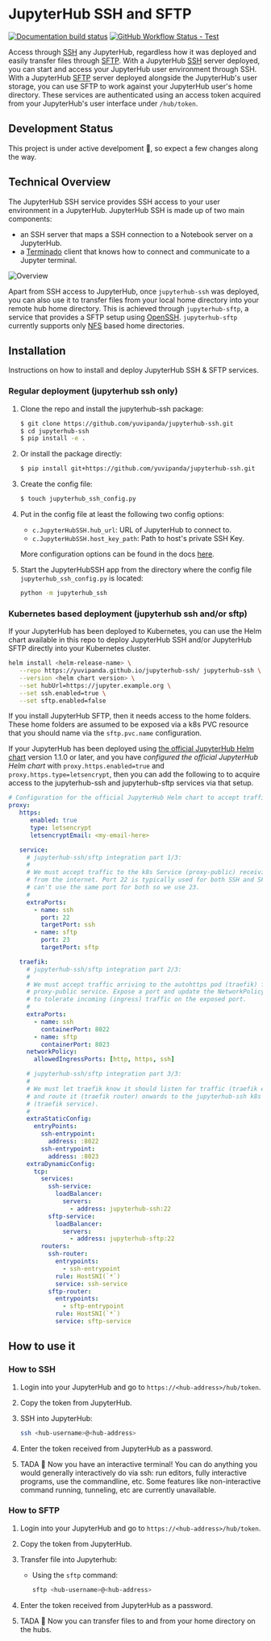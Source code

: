 # JupyterHub SSH and SFTP

[![Documentation build status](https://img.shields.io/readthedocs/jupyterhub-ssh?logo=read-the-docs)](https://jupyterhub-ssh.readthedocs.io/en/latest/)
[![GitHub Workflow Status - Test](https://img.shields.io/github/workflow/status/jupyterhub/zero-to-jupyterhub-k8s/Test%20chart?logo=github&label=tests)](https://github.com/jupyterhub/zero-to-jupyterhub-k8s/actions)

Access through [SSH](https://www.ssh.com/ssh) any JupyterHub, regardless how it was deployed and easily transfer files through [SFTP](https://www.ssh.com/ssh/sftp).
With a JupyterHub [SSH](https://www.ssh.com/ssh) server deployed, you can start and access your JupyterHub user environment through SSH. With a JupyterHub
[SFTP](https://www.ssh.com/ssh/sftp) server deployed alongside the JupyterHub's user storage, you can use SFTP to work against your JupyterHub user's home directory.
These services are authenticated using an access token acquired from your JupyterHub's user interface under `/hub/token`.

## Development Status

This project is under active develpoment :tada:, so expect a few changes along the way.

## Technical Overview

The JupyterHub SSH service provides SSH access to your user environment in a JupyterHub. JupyterHub SSH is made up of two main components:

- an SSH server that maps a SSH connection to a Notebook server on a JupyterHub.
- a [Terminado](https://github.com/jupyter/terminado) client that knows how to connect and communicate to a Jupyter terminal.

![Overview](https://raw.githubusercontent.com/yuvipanda/jupyterhub-ssh/main/docs/source/_static/images/technical-overview.png)

Apart from SSH access to JupyterHub, once `jupyterhub-ssh` was deployed, you can also use it to transfer files from your local
home directory into your remote hub home directory. This is achieved through `jupyterhub-sftp`, a service that provides a SFTP
setup using [OpenSSH](https://www.openssh.com/). `jupyterhub-sftp` currently supports only [NFS](https://tldp.org/LDP/nag/node140.html)
based home directories.

## Installation

Instructions on how to install and deploy JupyterHub SSH & SFTP services.

### Regular deployment (jupyterhub ssh only)

1. Clone the repo and install the jupyterhub-ssh package:

   ```bash
   $ git clone https://github.com/yuvipanda/jupyterhub-ssh.git
   $ cd jupyterhub-ssh
   $ pip install -e .
   ```

1. Or install the package directly:

   ```bash
   $ pip install git+https://github.com/yuvipanda/jupyterhub-ssh.git
   ```

1. Create the config file:

   ```bash
   $ touch jupyterhub_ssh_config.py
   ```

1. Put in the config file at least the following two config options:

   - `c.JupyterHubSSH.hub_url`: URL of JupyterHub to connect to.
   - `c.JupyterHubSSH.host_key_path`: Path to host's private SSH Key.

   More configuration options can be found in the docs [here](https://jupyterhub-ssh.readthedocs.io/en/latest/api/index.html#module-jupyterhub_ssh).

1. Start the JupyterHubSSH app from the directory where the config file
   `jupyterhub_ssh_config.py` is located:

   ```bash
   python -m jupyterhub_ssh
   ```

### Kubernetes based deployment (jupyterhub ssh and/or sftp)

If your JupyterHub has been deployed to Kubernetes, you can use the Helm chart
available in this repo to deploy JupyterHub SSH and/or JupyterHub SFTP directly
into your Kubernetes cluster.

```bash
helm install <helm-release-name> \
   --repo https://yuvipanda.github.io/jupyterhub-ssh/ jupyterhub-ssh \
   --version <helm chart version> \
   --set hubUrl=https://jupyter.example.org \
   --set ssh.enabled=true \
   --set sftp.enabled=false
```

If you install JupyterHub SFTP, then it needs access to the home folders. These
home folders are assumed to be exposed via a k8s PVC resource that you should
name via the `sftp.pvc.name` configuration.

If your JupyterHub has been deployed using [the official JupyterHub Helm
chart](https://z2jh.jupyter.org) version 1.1.0 or later, and you have
_configured the official JupyterHub Helm chart_ with `proxy.https.enabled=true`
and `proxy.https.type=letsencrypt`, then you can add the following to to acquire
access to the jupyterhub-ssh and jupyterhub-sftp services via that setup.

```yaml
# Configuration for the official JupyterHub Helm chart to accept traffic via
proxy:
   https:
      enabled: true
      type: letsencrypt
      letsencryptEmail: <my-email-here>

   service:
     # jupyterhub-ssh/sftp integration part 1/3:
     #
     # We must accept traffic to the k8s Service (proxy-public) receiving traffic
     # from the internet. Port 22 is typically used for both SSH and SFTP, but we
     # can't use the same port for both so we use 23.
     #
     extraPorts:
       - name: ssh
         port: 22
         targetPort: ssh
       - name: sftp
         port: 23
         targetPort: sftp

   traefik:
     # jupyterhub-ssh/sftp integration part 2/3:
     #
     # We must accept traffic arriving to the autohttps pod (traefik) from the
     # proxy-public service. Expose a port and update the NetworkPolicy
     # to tolerate incoming (ingress) traffic on the exposed port.
     #
     extraPorts:
       - name: ssh
         containerPort: 8022
       - name: sftp
         containerPort: 8023
     networkPolicy:
       allowedIngressPorts: [http, https, ssh]

     # jupyterhub-ssh/sftp integration part 3/3:
     #
     # We must let traefik know it should listen for traffic (traefik entrypoint)
     # and route it (traefik router) onwards to the jupyterhub-ssh k8s Service
     # (traefik service).
     #
     extraStaticConfig:
       entryPoints:
         ssh-entrypoint:
           address: :8022
         ssh-entrypoint:
           address: :8023
     extraDynamicConfig:
       tcp:
         services:
           ssh-service:
             loadBalancer:
               servers:
                 - address: jupyterhub-ssh:22
           sftp-service:
             loadBalancer:
               servers:
                 - address: jupyterhub-sftp:22
         routers:
           ssh-router:
             entrypoints:
               - ssh-entrypoint
             rule: HostSNI(`*`)
             service: ssh-service
           sftp-router:
             entrypoints:
               - sftp-entrypoint
             rule: HostSNI(`*`)
             service: sftp-service
```

## How to use it

### How to SSH

1. Login into your JupyterHub and go to `https://<hub-address>/hub/token`.

2. Copy the token from JupyterHub.

3. SSH into JupyterHub:

   ```bash
   ssh <hub-username>@<hub-address>
   ```

4. Enter the token received from JupyterHub as a password.

5. TADA :tada: Now you have an interactive terminal! You can do anything you would generally interactively do via ssh: run editors,
   fully interactive programs, use the commandline, etc. Some features like non-interactive command running, tunneling, etc are currently
   unavailable.

### How to SFTP

1. Login into your JupyterHub and go to `https://<hub-address>/hub/token`.

2. Copy the token from JupyterHub.

3. Transfer file into Jupyterhub:

   - Using the `sftp` command:

     ```bash
     sftp <hub-username>@<hub-address>
     ```

4. Enter the token received from JupyterHub as a password.

5. TADA :tada: Now you can transfer files to and from your home directory on the hubs.
